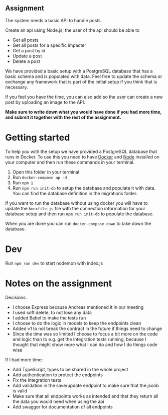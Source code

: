 ## Assignment

The system needs a basic API to handle posts.

Create an api using Node.js, the user of the api should be able to

- Get all posts
- Get all posts for a specific impacter
- Get a post by id
- Update a post
- Delete a post

We have provided a basic setup with a PostgreSQL database that has a basic schema and is populated with data. Feel free to update the schema or exchange any framework that is part of the initial setup if you think that is necessary.

If you feel you have the time, you can also add so the user can create a new post by uploading an image to the API.

**Make sure to write down what you would have done if you had more time, and submit it together with the rest of the assignment.**

# Getting started

To help you with the setup we have provided a PostgreSQL database that runs in Docker. To use this you need to have [Docker](https://www.docker.com/) and [Node](https://nodejs.org/) installed on your computer and then run these commands in your terminal.

1. Open this folder in your terminal
2. Run `docker-compose up -d`
3. Run `npm i`
4. Run `npm run init-db` to setup the database and populate it with data. You can find the database definition in the migrations folder.

If you want to run the database without using docker you will have to update the `knexfile.js` file with the connection information for your database setup and then run `npm run init-db` to populate the database.

When you are done you can run `docker-compose down` to take down the database.

# Dev

Run `npm run dev` to start nodemon with index.js
 
# Notes on the assignment

Decisions:
- I choose Express because Andreas mentioned it in our meeting
- I used soft delete, to not lose any data
- I added Babel to make the tests run
- I choose to do the logic in models to keep the endpoints clean 
- Added v1 to not break the contract in the future if things need to change
- Since the time was so limited I choose to focus a bit more on the code and logic than to e.g. get the integration tests running, because I thought that might show more what I can do and how I do things code wise

If I had more time: 
- Add TypeScript, types to be shared in the whole project
- Add authentication to protect the endpoints
- Fix the integration tests
- Add validation in the save/update endpoint to make sure that the jsonb is valid
- Make sure that all endpoints works as intended and that they return all the data you would need when using the api
- Add swagger for documentation of all endpoints
 

